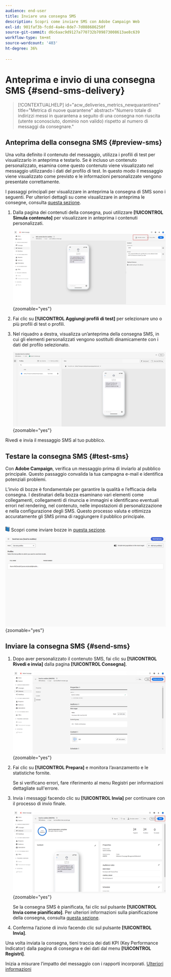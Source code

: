 ```yaml
---
audience: end-user
title: Inviare una consegna SMS
description: Scopri come inviare SMS con Adobe Campaign Web
exl-id: 901faf3b-fcdd-4a4e-8de7-7d088686250f
source-git-commit: d6c6aac9d9127a770732b709873008613ae8c639
workflow-type: tm+mt
source-wordcount: '403'
ht-degree: 36%

---
```


# Anteprima e invio di una consegna SMS {#send-sms-delivery}

>[!CONTEXTUALHELP]
>id="acw_deliveries_metrics_newquarantines"
>title="Metrica di nuove quarantene"
>abstract="Numero totale di indirizzi messi in quarantena a seguito di una consegna non riuscita (utente sconosciuto, dominio non valido) rispetto al numero di messaggi da consegnare."

## Anteprima della consegna SMS {#preview-sms}

Una volta definito il contenuto del messaggio, utilizza i profili di test per visualizzarlo in anteprima e testarlo. Se è incluso un contenuto personalizzato, esamina come questo contenuto viene visualizzato nel messaggio utilizzando i dati del profilo di test. In questo modo il messaggio viene visualizzato come previsto e le informazioni personalizzate vengono presentate correttamente.

I passaggi principali per visualizzare in anteprima la consegna di SMS sono i seguenti. Per ulteriori dettagli su come visualizzare in anteprima le consegne, consulta [questa sezione](../preview-test/preview-content.md).

1. Dalla pagina dei contenuti della consegna, puoi utilizzare **[!UICONTROL Simula contenuto]** per visualizzare in anteprima i contenuti personalizzati.

   ![Anteprima del contenuto SMS personalizzato](assets/sms_send_1.png){zoomable="yes"}

1. Fai clic su **[!UICONTROL Aggiungi profili di test]** per selezionare uno o più profili di test o profili.

   <!--
    Once your test profiles are selected, click **[!UICONTROL Select]**.
    ![Selecting test profiles for SMS preview](assets/sms_send_2.png){zoomable="yes"}
    -->

1. Nel riquadro a destra, visualizza un’anteprima della consegna SMS, in cui gli elementi personalizzati vengono sostituiti dinamicamente con i dati del profilo selezionato.

   ![Riquadro di anteprima con consegna SMS personalizzata](assets/sms_send_3.png){zoomable="yes"}

Rivedi e invia il messaggio SMS al tuo pubblico.

## Testare la consegna SMS {#test-sms}

Con **Adobe Campaign**, verifica un messaggio prima di inviarlo al pubblico principale. Questo passaggio convalida la tua campagna e-mail e identifica potenziali problemi.

L’invio di bozze è fondamentale per garantire la qualità e l’efficacia della consegna. I destinatari della bozza esaminano vari elementi come collegamenti, collegamenti di rinuncia e immagini e identificano eventuali errori nel rendering, nel contenuto, nelle impostazioni di personalizzazione e nella configurazione degli SMS. Questo processo valuta e ottimizza accuratamente gli SMS prima di raggiungere il pubblico principale.

![Icona libro per l&#39;invio di bozze](../assets/do-not-localize/book.png) Scopri come inviare bozze in [questa sezione](../preview-test/test-deliveries.md).

![Verifica della consegna SMS](assets/sms_send_6.png){zoomable="yes"}

## Inviare la consegna SMS {#send-sms}

1. Dopo aver personalizzato il contenuto SMS, fai clic su **[!UICONTROL Rivedi e invia]** dalla pagina **[!UICONTROL Consegna]**.

   ![Rivedi e invia SMS](assets/sms_send_4.png){zoomable="yes"}

1. Fai clic su **[!UICONTROL Prepara]** e monitora l’avanzamento e le statistiche fornite.

   Se si verificano errori, fare riferimento al menu Registri per informazioni dettagliate sull&#39;errore.

1. Invia i messaggi facendo clic su **[!UICONTROL Invia]** per continuare con il processo di invio finale.

   ![Invio della consegna SMS](assets/sms_send_5.png){zoomable="yes"}

   Se la consegna SMS è pianificata, fai clic sul pulsante **[!UICONTROL Invia come pianificato]**. Per ulteriori informazioni sulla pianificazione della consegna, consulta [questa sezione](../msg/gs-messages.md#schedule-the-delivery-sending).

1. Conferma l’azione di invio facendo clic sul pulsante **[!UICONTROL Invia]**.

Una volta inviata la consegna, tieni traccia dei dati KPI (Key Performance Indicator) dalla pagina di consegna e dei dati dal menu **[!UICONTROL Registri]**.

Inizia a misurare l’impatto del messaggio con i rapporti incorporati. [Ulteriori informazioni](../reporting/sms-report.md)